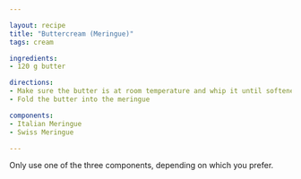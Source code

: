 ```yaml
---

layout: recipe
title: "Buttercream (Meringue)"
tags: cream

ingredients:
- 120 g butter

directions:
- Make sure the butter is at room temperature and whip it until softened
- Fold the butter into the meringue

components:
- Italian Meringue
- Swiss Meringue

---
```


Only use one of the three components, depending on which you prefer.
